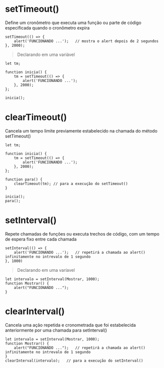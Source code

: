 # setTimeout()
Define um cronômetro que executa uma função ou parte de código especificada quando o cronômetro expira

    setTimeout(() => {
        alert('FUNCIONANDO ...');   // mostra o alert depois de 2 segundos
    }, 2000);
    
> Declarando em uma variável

    let tm;

    function inicia() {
        tm = setTimeout(() => {
            alert('FUNCIONANDO ...');
        }, 2000);
    };

    inicia();

# clearTimeout()
Cancela um tempo limite previamente estabelecido na chamada do método setTimeout()
    
    let tm;

    function inicia() {
        tm = setTimeout(() => {
            alert('FUNCIONANDO ...');
        }, 2000);
    };

    function para() {
        clearTimeout(tm); // para a execução do setTimeout()
    }

    inicia();
    para();

# setInterval()
Repete chamadas de funções ou executa trechos de código, com um tempo de espera fixo entre cada chamada
    
    setInterval(() => {
        alert('FUNCIONANDO ...');   // repetirá a chamada ao alert() infinitamente no intrevalo de 1 segundo
    }, 1000)
    
> Declarando em uma varíavel

    let intervalo = setInterval(Mostrar, 1000);
    function Mostrar() {
        alert("FUNCIONANDO ...");
    }

# clearInterval()
Cancela uma ação repetida e cronometrada que foi estabelecida anteriormente por uma chamada para setInterval()
    
    let intervalo = setInterval(Mostrar, 1000);
    function Mostrar() {
        alert("FUNCIONANDO ...");   // repetirá a chamada ao alert() infinitamente no intrevalo de 1 segundo
    }
    clearInterval(intervalo);   // para a execução do setInterval()
